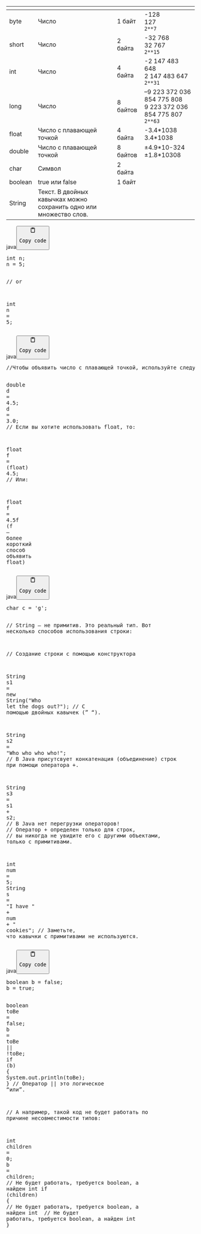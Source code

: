 <table>
<thead>
<tr>
<th></th>
<th></th>
<th></th>
<th></th>
</tr>
</thead>
<tbody>
<tr>
<td>byte</td>
<td>Число</td>
<td>1 байт</td>
<td>-128<br>127<br><code>2**7</code></td>
</tr>
<tr>
<td>short</td>
<td>Число</td>
<td>2 байта</td>
<td>-32 768<br>32 767<br><code>2**15</code></td>
</tr>
<tr>
<td>int</td>
<td>Число</td>
<td>4 байта</td>
<td>-2 147 483 648<br>2 147 483 647<br><code>2**31</code></td>
</tr>
<tr>
<td>long</td>
<td>Число</td>
<td>8 байтов</td>
<td>–9 223 372 036 854 775 808<br>9 223 372 036 854 775 807<br><code>2**63</code></td>
</tr>
<tr>
<td>float</td>
<td>Число с плавающей точкой</td>
<td>4 байта</td>
<td>-3.4*1038<br>3.4*1038</td>
</tr>
<tr>
<td>double</td>
<td>Число с плавающей точкой</td>
<td>8 байтов</td>
<td>±4.9*10-324<br>±1.8*10308</td>
</tr>
<tr>
<td>char</td>
<td>Символ</td>
<td>2 байта</td>
<td></td>
</tr>
<tr>
<td>boolean</td>
<td>true или false</td>
<td>1 байт</td>
<td></td>
</tr>
<tr>
<td>String</td>
<td>Текст. В двойных кавычках можно сохранить одно или множество слов.</td>
<td></td>
<td></td>
</tr>
</tbody>
</table>
<div class="code-element"><div class="lang-line"><text>java</text><button class="copy-button" onclick="copyCode(this)"><svg aria-hidden="true" xmlns="http://www.w3.org/2000/svg" width="16" height="16" fill="none" viewBox="0 0 24 24"><path stroke="currentColor" stroke-linecap="round" stroke-linejoin="round" stroke-width="2" d="M15 4h3a1 1 0 0 1 1 1v15a1 1 0 0 1-1 1H6a1 1 0 0 1-1-1V5a1 1 0 0 1 1-1h3m0 3h6m-5-4v4h4V3h-4Z"/></svg><pre>Copy code</pre></button></div><div class="code"><div class="highlight"><pre><span></span><span class="kt">int</span><span class="w"> </span><span class="n">n</span><span class="p">;</span>
<span class="n">n</span><span class="w"> </span><span class="o">=</span><span class="w"> </span><span class="mi">5</span><span class="p">;</span>

<span class="c1">// or</span>

<span class="kt">int</span><span class="w"> </span><span class="n">n</span><span class="w"> </span><span class="o">=</span><span class="w"> </span><span class="mi">5</span><span class="p">;</span>
</pre></div></div></div>

<div class="code-element"><div class="lang-line"><text>java</text><button class="copy-button" onclick="copyCode(this)"><svg aria-hidden="true" xmlns="http://www.w3.org/2000/svg" width="16" height="16" fill="none" viewBox="0 0 24 24"><path stroke="currentColor" stroke-linecap="round" stroke-linejoin="round" stroke-width="2" d="M15 4h3a1 1 0 0 1 1 1v15a1 1 0 0 1-1 1H6a1 1 0 0 1-1-1V5a1 1 0 0 1 1-1h3m0 3h6m-5-4v4h4V3h-4Z"/></svg><pre>Copy code</pre></button></div><div class="code"><div class="highlight"><pre><span></span><span class="c1">//Чтобы объявить число с плавающей точкой, используйте следующий синтаксис:</span>

<span class="kt">double</span><span class="w"> </span><span class="n">d</span><span class="w"> </span><span class="o">=</span><span class="w"> </span><span class="mf">4.5</span><span class="p">;</span>
<span class="n">d</span><span class="w"> </span><span class="o">=</span><span class="w"> </span><span class="mf">3.0</span><span class="p">;</span>
<span class="c1">// Если вы хотите использовать float, то:</span>

<span class="kt">float</span><span class="w"> </span><span class="n">f</span><span class="w"> </span><span class="o">=</span><span class="w"> </span><span class="p">(</span><span class="kt">float</span><span class="p">)</span><span class="w"> </span><span class="mf">4.5</span><span class="p">;</span>
<span class="c1">// Или:</span>

<span class="kt">float</span><span class="w"> </span><span class="n">f</span><span class="w"> </span><span class="o">=</span><span class="w"> </span><span class="mf">4.5f</span>
<span class="p">(</span><span class="n">f</span><span class="w"> </span><span class="err">–</span><span class="w"> </span><span class="n">более</span><span class="w"> </span><span class="n">короткий</span><span class="w"> </span><span class="n">способ</span><span class="w"> </span><span class="n">объявить</span><span class="w"> </span><span class="kt">float</span><span class="p">)</span>
</pre></div></div></div>

<div class="code-element"><div class="lang-line"><text>java</text><button class="copy-button" onclick="copyCode(this)"><svg aria-hidden="true" xmlns="http://www.w3.org/2000/svg" width="16" height="16" fill="none" viewBox="0 0 24 24"><path stroke="currentColor" stroke-linecap="round" stroke-linejoin="round" stroke-width="2" d="M15 4h3a1 1 0 0 1 1 1v15a1 1 0 0 1-1 1H6a1 1 0 0 1-1-1V5a1 1 0 0 1 1-1h3m0 3h6m-5-4v4h4V3h-4Z"/></svg><pre>Copy code</pre></button></div><div class="code"><div class="highlight"><pre><span></span><span class="kt">char</span><span class="w"> </span><span class="n">c</span><span class="w"> </span><span class="o">=</span><span class="w"> </span><span class="sc">&#39;g&#39;</span><span class="p">;</span>

<span class="c1">// String – не примитив. Это реальный тип. Вот несколько способов использования строки:</span>

<span class="c1">// Создание строки с помощью конструктора</span>

<span class="n">String</span><span class="w"> </span><span class="n">s1</span><span class="w"> </span><span class="o">=</span><span class="w"> </span><span class="k">new</span><span class="w"> </span><span class="n">String</span><span class="p">(</span><span class="s">&quot;Who let the dogs out?&quot;</span><span class="p">);</span>
<span class="c1">// С помощью двойных кавычек (” “).</span>

<span class="n">String</span><span class="w"> </span><span class="n">s2</span><span class="w"> </span><span class="o">=</span><span class="w"> </span><span class="s">&quot;Who who who who!&quot;</span><span class="p">;</span>
<span class="c1">// В Java присутсвует конкатенация (объединение) строк при помощи оператора +.</span>

<span class="n">String</span><span class="w"> </span><span class="n">s3</span><span class="w"> </span><span class="o">=</span><span class="w"> </span><span class="n">s1</span><span class="w"> </span><span class="o">+</span><span class="w"> </span><span class="n">s2</span><span class="p">;</span>
<span class="c1">// В Java нет перегрузки операторов!</span>
<span class="c1">// Оператор + определен только для строк,</span>
<span class="c1">// вы никогда не увидите его с другими объектами, только с примитивами.</span>

<span class="kt">int</span><span class="w"> </span><span class="n">num</span><span class="w"> </span><span class="o">=</span><span class="w"> </span><span class="mi">5</span><span class="p">;</span>
<span class="n">String</span><span class="w"> </span><span class="n">s</span><span class="w"> </span><span class="o">=</span><span class="w"> </span><span class="s">&quot;I have &quot;</span><span class="w"> </span><span class="o">+</span><span class="w"> </span><span class="n">num</span><span class="w"> </span><span class="o">+</span><span class="w"> </span><span class="s">&quot; cookies&quot;</span><span class="p">;</span>
<span class="c1">// Заметьте, что кавычки с примитивами не используются.</span>
</pre></div></div></div>

<div class="code-element"><div class="lang-line"><text>java</text><button class="copy-button" onclick="copyCode(this)"><svg aria-hidden="true" xmlns="http://www.w3.org/2000/svg" width="16" height="16" fill="none" viewBox="0 0 24 24"><path stroke="currentColor" stroke-linecap="round" stroke-linejoin="round" stroke-width="2" d="M15 4h3a1 1 0 0 1 1 1v15a1 1 0 0 1-1 1H6a1 1 0 0 1-1-1V5a1 1 0 0 1 1-1h3m0 3h6m-5-4v4h4V3h-4Z"/></svg><pre>Copy code</pre></button></div><div class="code"><div class="highlight"><pre><span></span><span class="kt">boolean</span><span class="w"> </span><span class="n">b</span><span class="w"> </span><span class="o">=</span><span class="w"> </span><span class="kc">false</span><span class="p">;</span>
<span class="n">b</span><span class="w"> </span><span class="o">=</span><span class="w"> </span><span class="kc">true</span><span class="p">;</span>

<span class="kt">boolean</span><span class="w"> </span><span class="n">toBe</span><span class="w"> </span><span class="o">=</span><span class="w"> </span><span class="kc">false</span><span class="p">;</span>
<span class="n">b</span><span class="w"> </span><span class="o">=</span><span class="w"> </span><span class="n">toBe</span><span class="w"> </span><span class="o">||</span><span class="w"> </span><span class="o">!</span><span class="n">toBe</span><span class="p">;</span>
<span class="k">if</span><span class="w"> </span><span class="p">(</span><span class="n">b</span><span class="p">)</span><span class="w"> </span><span class="p">{</span>
<span class="w">    </span><span class="n">System</span><span class="p">.</span><span class="na">out</span><span class="p">.</span><span class="na">println</span><span class="p">(</span><span class="n">toBe</span><span class="p">);</span>
<span class="p">}</span>
<span class="c1">// Оператор || это логическое “или”.</span>

<span class="c1">// А например, такой код не будет работать по причине несовместимости типов:</span>

<span class="kt">int</span><span class="w"> </span><span class="n">children</span><span class="w"> </span><span class="o">=</span><span class="w"> </span><span class="mi">0</span><span class="p">;</span>
<span class="n">b</span><span class="w"> </span><span class="o">=</span><span class="w"> </span><span class="n">children</span><span class="p">;</span><span class="w">  </span><span class="c1">// Не будет работать, требуется boolean, а найден int</span>
<span class="k">if</span><span class="w"> </span><span class="p">(</span><span class="n">children</span><span class="p">)</span><span class="w"> </span><span class="p">{</span><span class="w">  </span><span class="c1">// Не будет работать, требуется boolean, а найден int</span>
<span class="w">    </span><span class="c1">// Не будет работать, требуется boolean, а найден int</span>
<span class="p">}</span>
</pre></div></div></div>